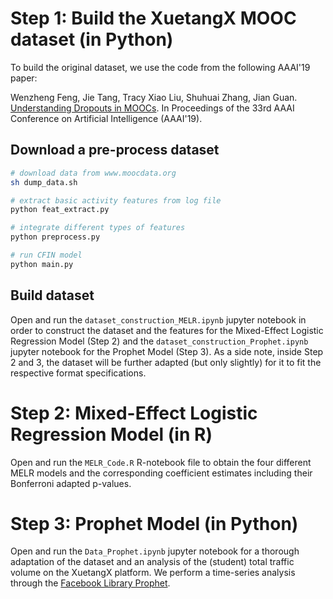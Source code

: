 # Step 1: Build the XuetangX MOOC dataset (in Python)

To build the original dataset, we use the code from the following AAAI'19 paper:

Wenzheng Feng, Jie Tang, Tracy Xiao Liu, Shuhuai Zhang, Jian Guan. [Understanding Dropouts in MOOCs](http://keg.cs.tsinghua.edu.cn/jietang/publications/AAAI19-Feng-dropout-moocs.pdf). In Proceedings of the 33rd AAAI Conference on Artificial Intelligence (AAAI'19).

## Download a pre-process dataset

```bash
# download data from www.moocdata.org
sh dump_data.sh

# extract basic activity features from log file
python feat_extract.py

# integrate different types of features
python preprocess.py

# run CFIN model
python main.py
```

## Build dataset
Open and run the `dataset_construction_MELR.ipynb` jupyter notebook in order to construct the dataset and the features for the Mixed-Effect Logistic Regression Model (Step 2) and the `dataset_construction_Prophet.ipynb` jupyter notebook for the Prophet Model (Step 3). As a side note, inside Step 2 and 3, the dataset will be further adapted (but only slightly) for it to fit the respective format specifications.

# Step 2: Mixed-Effect Logistic Regression Model (in R)
Open and run the `MELR_Code.R` R-notebook file to obtain the four different MELR models and the corresponding coefficient estimates including their Bonferroni adapted p-values.

# Step 3: Prophet Model (in Python)
Open and run the `Data_Prophet.ipynb` jupyter notebook for a thorough adaptation of the dataset and an analysis of the (student) total traffic volume on the XuetangX platform. We perform a time-series analysis through the [Facebook Library Prophet](https://facebook.github.io/prophet/).
